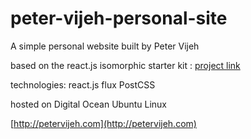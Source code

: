 # peter-vijeh-personal-site
A simple personal website built by Peter Vijeh

based on the react.js isomorphic starter kit : [project link](https://github.com/kriasoft/react-starter-kit)

technologies:
react.js
flux
PostCSS

hosted on Digital Ocean Ubuntu Linux

[http://petervijeh.com](http://petervijeh.com)
